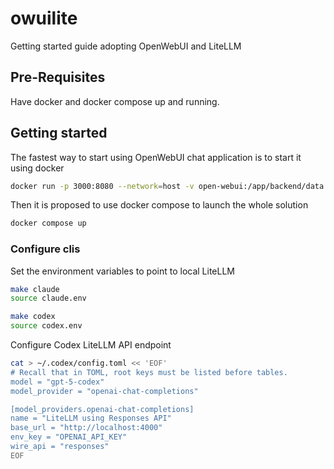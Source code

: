# owuilite

Getting started guide adopting OpenWebUI and LiteLLM

## Pre-Requisites

Have docker and docker compose up and running.

## Getting started

The fastest way to start using OpenWebUI chat application is to start it using docker

```bash
docker run -p 3000:8080 --network=host -v open-webui:/app/backend/data --name open-webui ghcr.io/open-webui/open-webui:v0.6.33
```

Then it is proposed to use docker compose to launch the whole solution

```bash
docker compose up
```

### Configure clis

Set the environment variables to point to local LiteLLM

```bash
make claude
source claude.env

make codex
source codex.env
```

Configure Codex LiteLLM API endpoint

```bash
cat > ~/.codex/config.toml << 'EOF'
# Recall that in TOML, root keys must be listed before tables.
model = "gpt-5-codex"
model_provider = "openai-chat-completions"

[model_providers.openai-chat-completions]
name = "LiteLLM using Responses API"
base_url = "http://localhost:4000"
env_key = "OPENAI_API_KEY"
wire_api = "responses"
EOF
